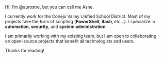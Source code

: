 Hi! I'm @aurostre, but you can call me Ashe.

I currently work for the Conejo Valley Unified School District. Most of my projects take the form of scripting (**PowerShell**, **Bash**, etc...). I specialize in **automation**, **security**, and **system administration**.

I am primarily working with my existing team, but I am open to collaborating on open-source projects that benefit all technologists and users.

Thanks for reading!
